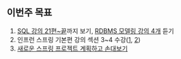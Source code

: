 ## 이번주 목표

1. [SQL 강의 21편~끝](https://github.com/mingdyuo/Let-me-be-a-BE-engineer/blob/main/Database/SQL%20%EA%B3%B5%EB%B6%80%ED%95%98%EA%B8%B0.md)까지 보기, [RDBMS 모델링 강의 4개](https://user-images.githubusercontent.com/41130448/109426163-821e2f80-7a2f-11eb-8cdf-4a7b8a7a3e75.png) 듣기
2. 인프런 스프링 기본편 강의 섹션 3~4 수강([1](https://user-images.githubusercontent.com/41130448/109420732-57c07800-7a17-11eb-9498-dbf453dcd34c.png), [2](https://user-images.githubusercontent.com/41130448/109421865-783f0100-7a1c-11eb-89cf-83fe197e81c4.png))
3. [새로운 스프링 프로젝트 계획하고 손대보기](https://github.com/mingdyuo/indie-indie-yo)

